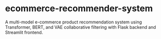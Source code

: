 # ecommerce-recommender-system
A multi-model e-commerce product recommendation system using Transformer, BERT, and VAE collaborative filtering with Flask backend and Streamlit frontend.

